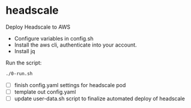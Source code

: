 # headscale
Deploy Headscale to AWS

- Configure variables in config.sh
- Install the aws cli, authenticate into your account. 
- Install jq

Run the script:
```bash
./0-run.sh
```

- [ ] finish config.yaml settings for headscale pod 
- [ ] template out config.yaml 
- [ ] update user-data.sh script to finalize automated deploy of headscale